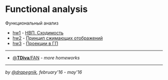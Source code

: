 # Functional analysis

Функциональный анализ

- [hw1](https://github.com/Drapegnik/bsu/tree/master/fun/hw1) -
  [НВП. Сходимость](https://drapegnik.github.io/bsu/fun/hw1/hw1.pdf)
- [hw2](https://github.com/Drapegnik/bsu/tree/master/fun/hw2) -
  [Принцип сжимающих отображений](https://drapegnik.github.io/bsu/fun/hw2/hw2.pdf)
- [hw3](https://github.com/Drapegnik/bsu/tree/master/fun/hw3) -
  [Проекции в ГП](https://drapegnik.github.io/bsu/fun/hw3/hw3.pdf)

---

- [@**TDiva**/FAN](https://github.com/TDiva/FAN) - _more homeworks_

---

_by [@drapegnik](https://github.com/Drapegnik), february'16 - may'16_
